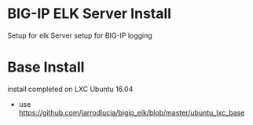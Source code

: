 # BIG-IP ELK Server Install
Setup for elk Server setup for BIG-IP logging

# Base Install
install completed on LXC Ubuntu 16.04
  - use https://github.com/jarrodlucia/bigip_elk/blob/master/ubuntu_lxc_base
 
